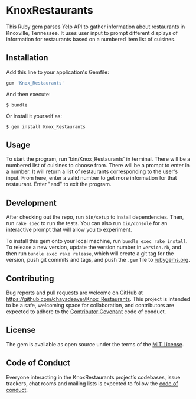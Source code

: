 # KnoxRestaurants

This Ruby gem parses Yelp API to gather information about restaurants in Knoxville, Tennessee. It uses user input to prompt different displays of information for restaurants based on a numbered item list of cuisines. 

## Installation

Add this line to your application's Gemfile:

```ruby
gem 'Knox_Restaurants'
```

And then execute:

    $ bundle

Or install it yourself as:

    $ gem install Knox_Restaurants

## Usage

To start the program, run 'bin/Knox_Restaurants' in terminal. There will be a numbered list of cuisines to choose from. There will be a prompt to enter in a number. It will return a list of restaurants corresponding to the user's input. From here, enter a valid number to get more information for that restaurant. Enter "end" to exit the program.

## Development

After checking out the repo, run `bin/setup` to install dependencies. Then, run `rake spec` to run the tests. You can also run `bin/console` for an interactive prompt that will allow you to experiment.

To install this gem onto your local machine, run `bundle exec rake install`. To release a new version, update the version number in `version.rb`, and then run `bundle exec rake release`, which will create a git tag for the version, push git commits and tags, and push the `.gem` file to [rubygems.org](https://rubygems.org).

## Contributing

Bug reports and pull requests are welcome on GitHub at https://github.com/chayadeaver/Knox_Restaurants. This project is intended to be a safe, welcoming space for collaboration, and contributors are expected to adhere to the [Contributor Covenant](http://contributor-covenant.org) code of conduct.

## License

The gem is available as open source under the terms of the [MIT License](https://opensource.org/licenses/MIT).

## Code of Conduct

Everyone interacting in the KnoxRestaurants project’s codebases, issue trackers, chat rooms and mailing lists is expected to follow the [code of conduct](https://github.com/[USERNAME]/Knox_Restaurants/blob/master/CODE_OF_CONDUCT.md).
